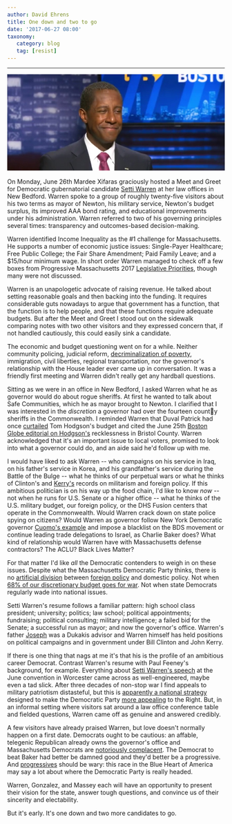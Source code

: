 ```yaml
---
author: David Ehrens
title: One down and two to go
date: '2017-06-27 08:00'
taxonomy:
   category: blog
   tag: [resist]
---
```

---

![](setti.jpg)

On Monday, June 26th Mardee Xifaras graciously hosted a Meet and Greet for Democratic gubernatorial candidate [Setti Warren](http://settiwarren.com/) at her law offices in New Bedford. Warren spoke to a group of roughly twenty-five visitors about his two terms as mayor of Newton, his military service, Newton's budget surplus, its improved AAA bond rating, and educational improvements under his administration. Warren referred to two of his governing principles several times: transparency and outcomes-based decision-making.

Warren identified Income Inequality as the #1 challenge for Massachusetts. He supports a number of economic justice issues: Single-Payer Healthcare; Free Public College; the Fair Share Amendment; Paid Family Leave; and a $15/hour minimum wage. In short order Warren managed to check off a few boxes from Progressive Massachusetts 2017 [Legislative Priorities](http://www.progressivemass.com/190legislativeagenda), though many were not discussed.

Warren is an unapologetic advocate of raising revenue. He talked about setting reasonable goals and then backing into the funding. It requires considerable guts nowadays to argue that government has a function, that the function is to help people, and that these functions require adequate budgets. But after the Meet and Greet I stood out on the sidewalk comparing notes with two other visitors and they expressed concern that, if not handled cautiously, this could easily sink a candidate. 

The economic and budget questioning went on for a while. Neither community policing, judicial reform, [decriminalization of poverty](https://malegislature.gov/Bills/190/h2359), immigration, civil liberties, regional transportation, nor the governor's relationship with the House leader ever came up in conversation. It was a friendly first meeting and Warren didn't really get any hardball questions.

Sitting as we were in an office in New Bedford, I asked Warren what he as governor would do about rogue sheriffs. At first he wanted to talk about Safe Communities, which he as mayor brought to Newton. I clarified that I was interested in the *discretion* a governor had over the fourteen county sheriffs in the Commonwealth. I reminded Warren that Duval Patrick had once [curtailed](http://www.tauntongazette.com/article/20120306/News/303069912) Tom Hodgson's budget and cited the June 25th [Boston Globe editorial on Hodgson's](https://www.bostonglobe.com/opinion/editorials/2017/06/24/bristol-county-deserves-better-sheriff-than-hodgson/ipneUr85oZ9R6qPlrSZ4zO/story.html) recklessness in Bristol County. Warren acknowledged that it's an important issue to local voters, promised to look into what a governor could do, and an aide said he'd follow up with me.

I would have liked to ask Warren -- who campaigns on his service in Iraq, on his father's service in Korea, and his grandfather's service during the Battle of the Bulge -- what he thinks of our perpetual wars or what he thinks of Clinton's and [Kerry's](https://www.democracynow.org/2004/2/20/john_kerry_now_kerry_backs_iraq) records on militarism and foreign policy. If this ambitious politician is on his way up the food chain, I'd like to know *now* -- not when he runs for U.S. Senate or a higher office -- what he thinks of the U.S. military budget, our foreign policy, or the DHS Fusion centers that operate in the Commonwealth. Would Warren crack down on state police spying on citizens? Would Warren as governor follow New York Democratic governor [Cuomo's example](https://www.thenation.com/article/andrew-cuomos-bds-blacklist-is-a-clear-violation-of-the-first-amendment/) and impose a blacklist on the BDS movement or continue leading trade delegations to Israel, as Charlie Baker does? What kind of relationship would Warren have with Massachusetts defense contractors? The ACLU? Black Lives Matter? 

For that matter I'd like *all* the Democratic contenders to weigh in on these issues. Despite what the Massachusetts Democratic Party thinks, there is no [artificial division](http://localhost/democrats/fp-planks/) between [foreign policy](http://localhost/zionism/line-sand/) and domestic policy. Not when [68% of our discretionary budget goes for war](http://localhost/militarism/weaponized-budget/). Not when state Democrats regularly wade into national issues.

Setti Warren's resume follows a familiar pattern: high school class president; university; politics; law school; political appointments; fundraising; political consulting; military intelligence; a failed bid for the Senate; a successful run as mayor; and now the governor's office. Warren's father [Joseph](http://baystatebanner.com/news/2010/apr/07/joseph-warren-a-passionate-public-servant/) was a Dukakis advisor and Warren himself has held positions on political campaigns and in government under Bill Clinton and John Kerry. 

If there is one thing that nags at me it's that his is the profile of an ambitious career Democrat. Contrast Warren's resume with Paul Feeney's background, for example. Everything about [Setti Warren's speech](https://www.youtube.com/watch?v=86bgQzk1BOg) at the June convention in Worcester came across as well-engineered, maybe even a tad slick. After three decades of non-stop war I find appeals to military patriotism distasteful, but this is [apparently a national strategy](https://www.nationaljournal.com/s/653497/veterans-lead-democrats-governor-offensive) designed to make the Democratic Party [more appealing](http://www.politico.com/story/2017/06/21/seth-moulton-2018-endorsements-239809) to the Right. But, in an informal setting where visitors sat around a law office conference table and fielded questions, Warren came off as genuine and answered credibly.

A few visitors have already praised Warren, but love doesn't normally happen on a first date. Democrats ought to be cautious: an affable, telegenic Republican already owns the governor's office and Massachusetts Democrats are [notoriously complacent](http://localhost/democrats/dartmouth-election/). The Democrat to beat Baker had better be damned good and they'd better be a progressive. And [progressives](http://www.tauntongazette.com/article/20120306/News/303069912) should be wary: this race in the Blue Heart of America may say a lot about where the Democratic Party is really headed.

Warren, Gonzalez, and Massey each will have an opportunity to present their vision for the state, answer tough questions, and convince us of their sincerity and electability. 

But it's early. It's one down and two more candidates to go.
